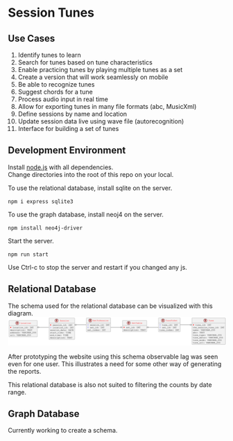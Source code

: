 # Session Tunes

## Use Cases
1. Identify tunes to learn
1. Search for tunes based on tune characteristics
1. Enable practicing tunes by playing multiple tunes as a set
1. Create a version that will work seamlessly on mobile
1. Be able to recognize tunes
1. Suggest chords for a tune
1. Process audio input in real time
1. Allow for exporting tunes in many file formats (abc, MusicXml)
1. Define sessions by name and location
1. Update session data live using wave file (autorecognition)
1. Interface for building a set of tunes

## Development Environment

Install [node.js](https://nodejs.org/en) with all dependencies.<br>
Change directories into the root of this repo on your local.<br>

To use the relational database, install sqlite on the server.
```
npm i express sqlite3
```

To use the graph database, install neoj4 on the server.
```
npm install neo4j-driver
```

Start the server.
```
npm run start
```
Use Ctrl-c to stop the server and restart if you changed any js.


## Relational Database
The schema used for the relational database can be visualized with this diagram.
![Database Schema](schema.svg)

After prototyping the website using this schema observable lag was seen even for one user.
This illustrates a need for some other way of generating the reports.

This relational database is also not suited to filtering the counts by date range.

## Graph Database
Currently working to create a schema.
